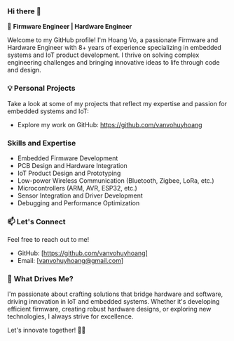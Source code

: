 ### Hi there 👋

🚀 **Firmware Engineer | Hardware Engineer**

Welcome to my GitHub profile! I'm Hoang Vo, a passionate Firmware and Hardware Engineer with 8+ years of experience specializing in embedded systems and IoT product development. I thrive on solving complex engineering challenges and bringing innovative ideas to life through code and design.


### 💡 **Personal Projects**
Take a look at some of my projects that reflect my expertise and passion for embedded systems and IoT:

- Explore my work on GitHub: https://github.com/vanvohuyhoang

### Skills and Expertise
- Embedded Firmware Development
- PCB Design and Hardware Integration
- IoT Product Design and Prototyping
- Low-power Wireless Communication (Bluetooth, Zigbee, LoRa, etc.)
- Microcontrollers (ARM, AVR, ESP32, etc.)
- Sensor Integration and Driver Development
- Debugging and Performance Optimization

### 📫 **Let's Connect**
Feel free to reach out to me!
- GitHub: [https://github.com/vanvohuyhoang]
- Email: [vanvohuyhoang@gmail.com]

### 🚀 **What Drives Me?**
I'm passionate about crafting solutions that bridge hardware and software, driving innovation in IoT and embedded systems. Whether it's developing efficient firmware, creating robust hardware designs, or exploring new technologies, I always strive for excellence.

Let's innovate together! 🚀✨
